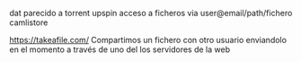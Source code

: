 dat parecido a torrent
upspin acceso a ficheros via user@email/path/fichero
camlistore


https://takeafile.com/
Compartimos un fichero con otro usuario enviandolo en el momento a través de uno del los servidores de la web
